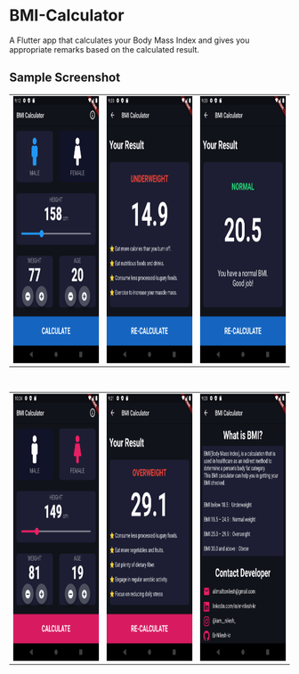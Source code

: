 # BMI-Calculator

A Flutter app that calculates your Body Mass Index and gives you appropriate remarks based on the calculated result.

## Sample Screenshot

<table>
  <tr>
    <td><img src="images/screenshot1.png" width=270 height=480></td>
    <td><img src="images/screenshot2.png" width=270 height=480></td>
    <td><img src="images/screenshot3.png" width=270 height=480></td>
  </tr>
</table>
</br>
<table>
  <tr>
    <td><img src="images/screenshot4.png" width=270 height=480></td>
    <td><img src="images/screenshot5.png" width=270 height=480></td>
    <td><img src="images/screenshot6.png" width=270 height=480></td>
  </tr>
</table>
